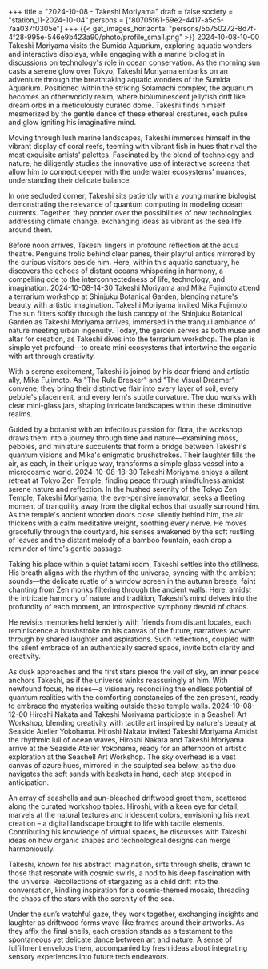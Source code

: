 +++
title = "2024-10-08 - Takeshi Moriyama"
draft = false
society = "station_11-2024-10-04"
persons = ["80705f61-59e2-4417-a5c5-7aa037f0305e"]
+++
{{< get_images_horizontal "persons/5b750272-8d7f-4f28-995e-546e9b423a90/photo/profile_small.png" >}}
2024-10-08-10-00
Takeshi Moriyama visits the Sumida Aquarium, exploring aquatic wonders and interactive displays, while engaging with a marine biologist in discussions on technology's role in ocean conservation.
As the morning sun casts a serene glow over Tokyo, Takeshi Moriyama embarks on an adventure through the breathtaking aquatic wonders of the Sumida Aquarium. Positioned within the striking Solamachi complex, the aquarium becomes an otherworldly realm, where bioluminescent jellyfish drift like dream orbs in a meticulously curated dome. Takeshi finds himself mesmerized by the gentle dance of these ethereal creatures, each pulse and glow igniting his imaginative mind.

Moving through lush marine landscapes, Takeshi immerses himself in the vibrant display of coral reefs, teeming with vibrant fish in hues that rival the most exquisite artists' palettes. Fascinated by the blend of technology and nature, he diligently studies the innovative use of interactive screens that allow him to connect deeper with the underwater ecosystems' nuances, understanding their delicate balance.

In one secluded corner, Takeshi sits patiently with a young marine biologist demonstrating the relevance of quantum computing in modeling ocean currents. Together, they ponder over the possibilities of new technologies addressing climate change, exchanging ideas as vibrant as the sea life around them.

Before noon arrives, Takeshi lingers in profound reflection at the aqua theatre. Penguins frolic behind clear panes, their playful antics mirrored by the curious visitors beside him. Here, within this aquatic sanctuary, he discovers the echoes of distant oceans whispering in harmony, a compelling ode to the interconnectedness of life, technology, and imagination.
2024-10-08-14-30
Takeshi Moriyama and Mika Fujimoto attend a terrarium workshop at Shinjuku Botanical Garden, blending nature's beauty with artistic imagination.
Takeshi Moriyama invited Mika Fujimoto
The sun filters softly through the lush canopy of the Shinjuku Botanical Garden as Takeshi Moriyama arrives, immersed in the tranquil ambiance of nature meeting urban ingenuity. Today, the garden serves as both muse and altar for creation, as Takeshi dives into the terrarium workshop. The plan is simple yet profound—to create mini ecosystems that intertwine the organic with art through creativity.

With a serene excitement, Takeshi is joined by his dear friend and artistic ally, Mika Fujimoto. As "The Rule Breaker" and "The Visual Dreamer" convene, they bring their distinctive flair into every layer of soil, every pebble's placement, and every fern's subtle curvature. The duo works with clear mini-glass jars, shaping intricate landscapes within these diminutive realms.

Guided by a botanist with an infectious passion for flora, the workshop draws them into a journey through time and nature—examining moss, pebbles, and miniature succulents that form a bridge between Takeshi's quantum visions and Mika's enigmatic brushstrokes. Their laughter fills the air, as each, in their unique way, transforms a simple glass vessel into a microcosmic world.
2024-10-08-18-30
Takeshi Moriyama enjoys a silent retreat at Tokyo Zen Temple, finding peace through mindfulness amidst serene nature and reflection.
In the hushed serenity of the Tokyo Zen Temple, Takeshi Moriyama, the ever-pensive innovator, seeks a fleeting moment of tranquility away from the digital echos that usually surround him. As the temple's ancient wooden doors close silently behind him, the air thickens with a calm meditative weight, soothing every nerve. He moves gracefully through the courtyard, his senses awakened by the soft rustling of leaves and the distant melody of a bamboo fountain, each drop a reminder of time's gentle passage.

Taking his place within a quiet tatami room, Takeshi settles into the stillness. His breath aligns with the rhythm of the universe, syncing with the ambient sounds—the delicate rustle of a window screen in the autumn breeze, faint chanting from Zen monks filtering through the ancient walls. Here, amidst the intricate harmony of nature and tradition, Takeshi’s mind delves into the profundity of each moment, an introspective symphony devoid of chaos.

He revisits memories held tenderly with friends from distant locales, each reminiscence a brushstroke on his canvas of the future, narratives woven through by shared laughter and aspirations. Such reflections, coupled with the silent embrace of an authentically sacred space, invite both clarity and creativity.

As dusk approaches and the first stars pierce the veil of sky, an inner peace anchors Takeshi, as if the universe winks reassuringly at him. With newfound focus, he rises—a visionary reconciling the endless potential of quantum realities with the comforting constancies of the zen present, ready to embrace the mysteries waiting outside these temple walls.
2024-10-08-12-00
Hiroshi Nakata and Takeshi Moriyama participate in a Seashell Art Workshop, blending creativity with tactile art inspired by nature's beauty at Seaside Atelier Yokohama.
Hiroshi Nakata invited Takeshi Moriyama
Amidst the rhythmic lull of ocean waves, Hiroshi Nakata and Takeshi Moriyama arrive at the Seaside Atelier Yokohama, ready for an afternoon of artistic exploration at the Seashell Art Workshop. The sky overhead is a vast canvas of azure hues, mirrored in the sculpted sea below, as the duo navigates the soft sands with baskets in hand, each step steeped in anticipation. 

An array of seashells and sun-bleached driftwood greet them, scattered along the curated workshop tables. Hiroshi, with a keen eye for detail, marvels at the natural textures and iridescent colors, envisioning his next creation – a digital landscape brought to life with tactile elements. Contributing his knowledge of virtual spaces, he discusses with Takeshi ideas on how organic shapes and technological designs can merge harmoniously.

Takeshi, known for his abstract imagination, sifts through shells, drawn to those that resonate with cosmic swirls, a nod to his deep fascination with the universe. Recollections of stargazing as a child drift into the conversation, kindling inspiration for a cosmic-themed mosaic, threading the chaos of the stars with the serenity of the sea.

Under the sun’s watchful gaze, they work together, exchanging insights and laughter as driftwood forms wave-like frames around their artworks. As they affix the final shells, each creation stands as a testament to the spontaneous yet delicate dance between art and nature. A sense of fulfillment envelops them, accompanied by fresh ideas about integrating sensory experiences into future tech endeavors.
